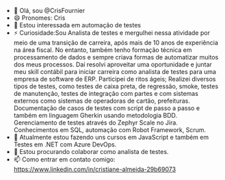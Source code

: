 - 👋 Olá, sou @CrisFournier
- 😄 Pronomes: Cris
- 👀 Estou interessada em automação de testes
- ⚡ Curiosidade:Sou Analista de testes e mergulhei nessa atividade por meio de uma transição de carreira, após mais de 10 anos de experiência na área fiscal. No entanto, também tenho formação técnica em processamento de dados e sempre criava formas de automatizar muitos dos meus processos. Daí resolvi aproveitar uma oportunidade e juntar meu skill contábil para iniciar carreira como analista de testes para uma empresa de software de ERP. Participei de ritos ágeis; Realizei diversos tipos de testes, como testes de caixa preta, de regressão, smoke, testes de manutenção, testes de integração com partes e com sistemas externos como sistemas de operadoras de cartão, prefeituras. Documentação de casos de testes com script de passo a passo e também em linguagem Gherkin usando metodologia BDD. Gerenciamento de testes através do Zephyr Scale no Jira. Conhecimentos em SQL, automação com Robot Framework, Scrum.
- 🌱 Atualmente estou fazendo uns cursos em JavaScript e também em Testes em .NET com Azure DevOps.
- 💞️ Estou procurando colaborar como analista de testes.
- 📫 Como entrar em contato comigo: https://www.linkedin.com/in/cristiane-almeida-29b69073
<!---
CrisFournier/CrisFournier is a ✨ special ✨ repository because its `README.md` (this file) appears on your GitHub profile.
You can click the Preview link to take a look at your changes.
--->
